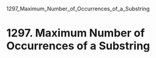 1297_Maximum_Number_of_Occurrences_of_a_Substring
# 1297. Maximum Number of Occurrences of a Substring

